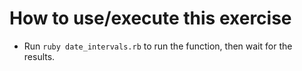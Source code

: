 # How to use/execute this exercise

- Run `ruby date_intervals.rb` to run the function, then wait for the results.
